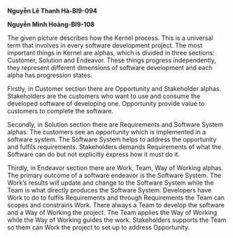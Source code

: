 **Nguyễn Lê Thanh Hà-BI9-094**

**Nguyễn Minh Hoàng-BI9-108**

The given picture describes how the Kernel process. This is a universal term that involves in every software development project. The most important things in Kernel are alphas, which is divided in three sections: Customer, Solution and Endeavor. These things progress independently, they represent different dimensions of software development and each alpha has progression states. 

Firstly, in Customer section there are Opportunity and Stakeholder alphas. Stakeholders are the customers who want to use and consume the developed software of developing one. Opportunity provide value to customers to complete the software. 

Secondly, in Solution section there are Requirements and Software System alphas. The customers see an opportunity which is implemented in a software system. The Software System helps to address the opportunity and fulfils requirements. Stakeholders demands Requirements of what the Software can do but not explicitly express how it must do it. 

Thirdly, in Endeavor section there are Work, Team, Way of Working alphas. The primary outcome of a software endeavor is the Software System. The Work’s results will update and change to the Software System while the Team is what directly produces the Software System. Developers have Work to do to fulfils Requirements and through Requirements the Team can scopes and constrains Work. There always a Team to develop the software and a Way of Working the project. The Team applies the Way of Working while the Way of Working guides the work. Stakeholders supports the Team so them can Work the project to set up to address Opportunity.

 
